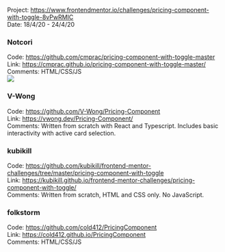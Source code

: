 Project: https://www.frontendmentor.io/challenges/pricing-component-with-toggle-8vPwRMIC  
Date: 18/4/20 - 24/4/20

### Notcori 
Code: https://github.com/cmprac/pricing-component-with-toggle-master  
Link: https://cmprac.github.io/pricing-component-with-toggle-master/   
Comments: HTML/CSS/JS  
![](https://i.imgur.com/VtdolW6t.jpg) 

### V-Wong
Code: https://github.com/V-Wong/Pricing-Component      
Link: https://vwong.dev/Pricing-Component/     
Comments: Written from scratch with React and Typescript. Includes basic interactivity with active card selection.

### kubikill
Code: https://github.com/kubikill/frontend-mentor-challenges/tree/master/pricing-component-with-toggle      
Link: https://kubikill.github.io/frontend-mentor-challenges/pricing-component-with-toggle/      
Comments: Written from scratch, HTML and CSS only. No JavaScript.

### folkstorm
Code: https://github.com/cold412/PricingComponent      
Link: https://cold412.github.io/PricingComponent      
Comments: HTML/CSS/JS  
